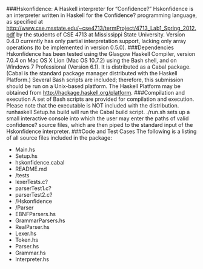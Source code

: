 ###Hskonfidence: A Haskell interpreter for “Confidence?”
Hskonfidence is an interpreter written in Haskell for the Confidence? programming language, as specified at http://www.cse.msstate.edu/~cse4713/termProject/4713_Lab1_Spring_2012.pdf by the students of CSE 4713 at Mississippi State University. Version 0.4.0 currently has only partial interpretation support, lacking only array operations (to be implemented in version 0.5.0).
###Dependencies
Hskonfidence has been tested using the Glasgow Haskell Compiler, version 7.0.4 on Mac OS X Lion (Mac OS 10.7.2) using the Bash shell, and on Windows 7 Professional (Version 6.1).  It is distributed as a Cabal package.  (Cabal is the standard package manager distributed with the Haskell Platform.)  Several Bash scripts are included; therefore, this submission should be run on a Unix-based platform.
The Haskell Platform may be obtained from http://hackage.haskell.org/platform. 
###Compilation and execution
A set of Bash scripts are provided for compilation and execution.  Please note that the executable is NOT included with the distribution.
runhaskell Setup.hs build will run the Cabal build script.
./run.sh sets up a small interactive console into which the user may enter the paths of valid confidence? source files, which are then piped to the standard input of the Hskonfidence interpreter.
###Code and Test Cases
The following is a listing of all source files included in the package:  

+ Main.hs
+ Setup.hs
+ hskonfidence.cabal
+ README.md
+ /tests
 + lexerTests.c?
 + parserTest1.c?
 + parserTest2.c?
+ /Hskonfidence
 + /Parser
  + EBNFParsers.hs
  + GrammarParsers.hs
  + RealParser.hs
 + Lexer.hs
 + Token.hs
 + Parser.hs
 + Grammar.hs
 + Interpreter.hs
